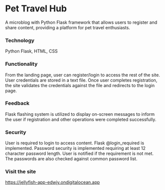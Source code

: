 # Pet Travel Hub

A microblog with Python Flask framework that allows users to register and share content, providing a platform for pet travel enthusiasts.

### Technology

Python Flask, HTML, CSS

### Functionality 

From the landing page, user can register/login to access the rest of the site. User credentials are stored in a text file. Once user completes registration, the site validates the credentials against the file and redirects to the login page.

### Feedback

Flask flashing system is utilized to display on-screen messages to inform the user if registration and other operations were completed successfully.

### Security

User is required to login to access content. Flask @login_required is implemented. Password security is implemented requiring at least 12 character password length. User is notified if the requirement is not met. The passwords are also checked against common password list.

### Visit the site 

https://jellyfish-app-edwjy.ondigitalocean.app
